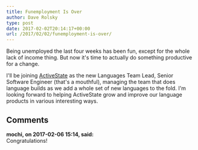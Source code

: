 ```yaml
---
title: Funemployment Is Over
author: Dave Rolsky
type: post
date: 2017-02-02T20:14:17+00:00
url: /2017/02/02/funemployment-is-over/
---
```

Being unemployed the last four weeks has been fun, except for the whole lack of income thing. But now it's time to actually do something productive for a change.

I'll be joining [ActiveState][1] as the new Languages Team Lead, Senior Software Engineer (that's a mouthful), managing the team that does language builds as we add a whole set of new languages to the fold. I'm looking forward to helping ActiveState grow and improve our language products in various interesting ways.

 [1]: http://www.activestate.com/

## Comments

**mochi, on 2017-02-06 15:14, said:**  
Congratulations!